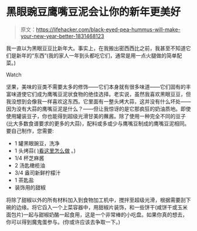 # 黑眼豌豆鹰嘴豆泥会让你的新年更美好

> 原文：<https://lifehacker.com/black-eyed-pea-hummus-will-make-your-new-year-better-1831468123>

我一直以为黑眼豆豆比新年大。事实上，在我搬出密西西比之前，我甚至不知道它们是新年的“东西”(我的家人一年到头都吃它们，通常是用一点火腿做的简单配菜。)

Watch

坚果，美味的豆类不需要太多的修饰——它们本身就有很多味道——它们固有的丰富味道使它们成为鹰嘴豆泥状食物的绝佳选择。老实说，虽然我喜欢黑眼豆豆，但我没想到会像我一样喜欢这东西。它里面有一整头烤大蒜，这并没有什么坏处——因为没有大蒜的鹰嘴豆泥是什么？——但让我惊讶的是它那疯狂的奶油质地。即使使用罐装豆子，你也能得到超级光滑甘美的蘸酱。除了使用一种完全不同的豆子(比大多数食谱要求的更多的大蒜)，配料或多或少与鹰嘴豆制成的鹰嘴豆泥相同。要自己制作，您需要:

*   1 罐黑眼豌豆，洗净
*   1 头烤蒜( [)看这里怎么做](https://skillet.lifehacker.com/how-to-roast-a-whole-head-of-garlic-1820407305) 。)
*   1/4 杯芝麻酱
*   2 汤匙橄榄油
*   3/4 盎司新鲜柠檬汁
*   1 茶匙盐
*   装饰用的甜椒

将除了甜椒以外的所有材料加入到食物加工机中，搅拌至超级光滑，根据需要刮下碗的边缘。将它舀入一个上菜容器中，用甜椒片装饰，和一些饼干(咸饼干或玉米面包片)一起与甜椒奶酪一起食用，这是一个非常棒的小吃盘。如果你真的想去，你可以得到魔鬼蛋参与。(你或许应该去争取一下。)